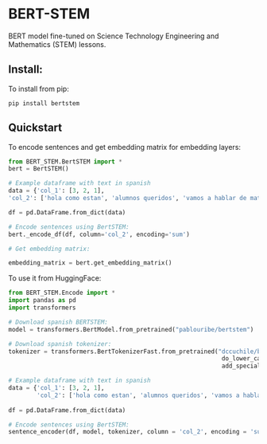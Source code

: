 # BERT-STEM

BERT model fine-tuned on Science Technology Engineering and Mathematics (STEM) lessons.

## Install:

To install from pip:

```
pip install bertstem
```

## Quickstart

To encode sentences and get embedding matrix for embedding layers:

```python
from BERT_STEM.BertSTEM import *
bert = BertSTEM()

# Example dataframe with text in spanish
data = {'col_1': [3, 2, 1], 
'col_2': ['hola como estan', 'alumnos queridos', 'vamos a hablar de matematicas']}

df = pd.DataFrame.from_dict(data)

# Encode sentences using BertSTEM:
bert._encode_df(df, column='col_2', encoding='sum')

# Get embedding matrix:

embedding_matrix = bert.get_embedding_matrix()
```

To use it from HuggingFace:

```python
from BERT_STEM.Encode import *
import pandas as pd
import transformers

# Download spanish BERTSTEM:
model = transformers.BertModel.from_pretrained("pablouribe/bertstem")

# Download spanish tokenizer:
tokenizer = transformers.BertTokenizerFast.from_pretrained("dccuchile/bert-base-spanish-wwm-uncased",
                                                            do_lower_case=True, 
                                                            add_special_tokens = False)

# Example dataframe with text in spanish
data = {'col_1': [3, 2, 1], 
        'col_2': ['hola como estan', 'alumnos queridos', 'vamos a hablar de matematicas']}
        
df = pd.DataFrame.from_dict(data)

# Encode sentences using BertSTEM:
sentence_encoder(df, model, tokenizer, column = 'col_2', encoding = 'sum')
```



